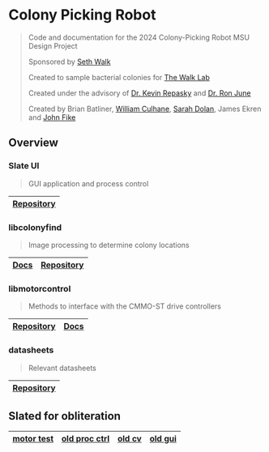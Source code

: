 # Colony Picking Robot
> Code and documentation for the 2024 Colony-Picking Robot MSU Design Project
>
> Sponsored by [Seth Walk][walk_profile]
>
> Created to sample bacterial colonies for [The Walk Lab](https://thewalklab.com/)
>
> Created under the advisory of [Dr. Kevin Repasky][repasky_profile] and
> [Dr. Ron June][june_profile]
>
> Created by Brian Batliner, [William Culhane](https://github.com/orgs/msudesigncpr/people/w-culhane), [Sarah Dolan](https://github.com/orgs/msudesigncpr/people/SarahDolan), James Ekren and [John Fike](https://github.com/orgs/msudesigncpr/people/john-fike)

[walk_profile]: https://www.montana.edu/mbi/directory/1524711/seth-walk
[repasky_profile]: https://ece.montana.edu/directory/faculty/1524511/kevin-repasky
[june_profile]: https://www.montana.edu/mie/directory/1524232/ronald-june

## Overview
### Slate UI
> GUI application and process control

| [Repository](https://github.com/msudesigncpr/slate-ui) |
| ------------------------------------------------------ |

### libcolonyfind
> Image processing to determine colony locations

| [Docs](https://msudesigncpr.github.io/libcolonyfind/libcolonyfind/colony_finder.html) | [Repository](https://github.com/msudesigncpr/libcolonyfind) |
| ------------------------------------------------------------------------------------- | ----------------------------------------------------------- |

### libmotorcontrol
> Methods to interface with the CMMO-ST drive controllers

| [Repository](https://github.com/msudesigncpr/libmotorctrl) | [Docs](https://msudesigncpr.github.io/libmotorctrl/libmotorctrl/drive_manager.html) |
| ---------------------------------------------------------- | ----------------------------------------------------------------------------------- |


### datasheets
> Relevant datasheets

| [Repository](https://github.com/msudesigncpr/datasheets) |
| -------------------------------------------------------- |


## Slated for obliteration

| [motor test](https://github.com/msudesigncpr/motor_control_test) | [old proc ctrl](https://github.com/msudesigncpr/control_software) | [old cv](https://github.com/msudesigncpr/computer_vision) | [old gui](https://github.com/msudesigncpr/GUI) |
| ---------------------------------------------------------------- | ----------------------------------------------------------------- | --------------------------------------------------------- | ---------------------------------------------- |

